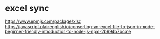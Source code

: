 # excel sync

https://www.npmjs.com/package/xlsx
https://javascript.plainenglish.io/converting-an-excel-file-to-json-in-node-beginner-friendly-introduction-to-node-js-npm-2b994b7bca1e